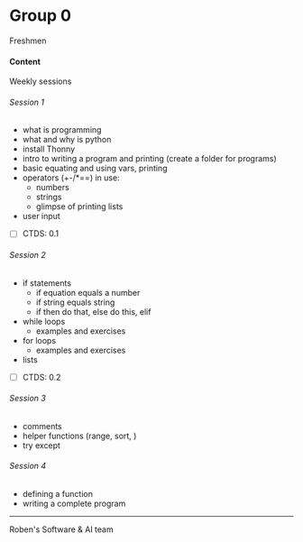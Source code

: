 # Group 0
Freshmen

#### Content
Weekly sessions
###### Session 1
- what is programming
- what and why is python
- install Thonny
- intro to writing a program and printing (create a folder for programs)
- basic equating and using vars, printing
- operators (+-/*==) in use:
    - numbers 
    - strings
    - glimpse of printing lists
- user input
- [ ] CTDS:  0.1
###### Session 2
- if statements
    - if equation equals a number
    - if string equals string
    - if then do that, else do this, elif
- while loops
    - examples and exercises
- for loops
    - examples and exercises
- lists
- [ ] CTDS:  0.2

###### Session 3
- comments
- helper functions (range, sort, )
- try except

###### Session 4
- defining a function
- writing a complete program

---
Roben's Software & AI team 